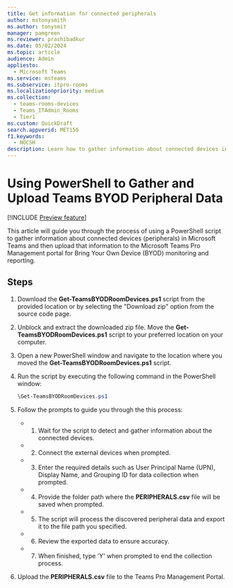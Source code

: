 ```yaml
---  
title: Get information for connected peripherals
author: mstonysmith
ms.author: tonysmit
manager: pamgreen
ms.reviewer: prashibadkur
ms.date: 05/02/2024  
ms.topic: article
audience: Admin
appliesto: 
  - Microsoft Teams
ms.service: msteams  
ms.subservice: itpro-rooms
ms.localizationpriority: medium
ms.collection: 
  - teams-rooms-devices
  - Teams_ITAdmin_Rooms
  - Tier1
ms.custom: QuickDraft 
search.appverid: MET150  
f1.keywords:
  - NOCSH
description: Learn how to gather information about connected devices in Microsoft Teams using PowerShell and upload the data to the Teams Pro Management portal for BYOD monitoring and reporting.
---  
```


# Using PowerShell to Gather and Upload Teams BYOD Peripheral Data

[!INCLUDE [Preview feature](../includes/preview-feature.md)]

This article will guide you through the process of using a PowerShell script to gather information about connected devices (peripherals) in Microsoft Teams and then upload that information to the Microsoft Teams Pro Management portal for Bring Your Own Device (BYOD) monitoring and reporting.

## Steps

1. Download the **Get-TeamsBYODRoomDevices.ps1** script from the provided location or by selecting the "Download zip" option from the source code page.
2. Unblock and extract the downloaded zip file. Move the **Get-TeamsBYODRoomDevices.ps1** script to your preferred location on your computer.
3. Open a new PowerShell window and navigate to the location where you moved the **Get-TeamsBYODRoomDevices.ps1** script.
4. Run the script by executing the following command in the PowerShell window:

   ```powershell
   \Get-TeamsBYODRoomDevices.ps1
   ```
6. Follow the prompts to guide you through the this process:
    - 1. Wait for the script to detect and gather information about the connected devices.
    - 2. Connect the external devices when prompted.
    - 3. Enter the required details such as User Principal Name (UPN), Display Name, and Grouping ID for data collection when prompted.
    - 4. Provide the folder path where the **PERIPHERALS.csv** file will be saved when prompted.
    - 5. The script will process the discovered peripheral data and export it to the file path you specified.
    - 6. Review the exported data to ensure accuracy.
    - 7. When finished, type 'Y' when prompted to end the collection process.

7. Upload the **PERIPHERALS.csv** file to the Teams Pro Management Portal.